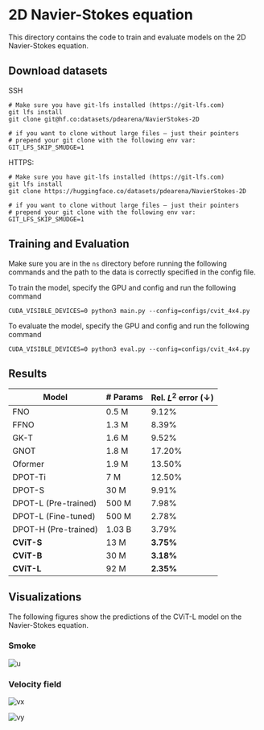 
# 2D Navier-Stokes equation

This directory contains the code to train and evaluate models on the 2D Navier-Stokes equation.


## Download datasets


SSH

```
# Make sure you have git-lfs installed (https://git-lfs.com)
git lfs install
git clone git@hf.co:datasets/pdearena/NavierStokes-2D

# if you want to clone without large files – just their pointers
# prepend your git clone with the following env var:
GIT_LFS_SKIP_SMUDGE=1
```

HTTPS:

```
# Make sure you have git-lfs installed (https://git-lfs.com)
git lfs install
git clone https://huggingface.co/datasets/pdearena/NavierStokes-2D

# if you want to clone without large files – just their pointers
# prepend your git clone with the following env var:
GIT_LFS_SKIP_SMUDGE=1
```


## Training and Evaluation

Make sure you are in the `ns` directory before running the following commands and the path to the data is correctly specified in the config file.

To train the model,
specify the GPU and config and run the following command

```CUDA_VISIBLE_DEVICES=0 python3 main.py --config=configs/cvit_4x4.py```

To evaluate the model, specify the GPU and config and run the following command

```CUDA_VISIBLE_DEVICES=0 python3 eval.py --config=configs/cvit_4x4.py```




## Results


| **Model**            | **# Params** | **Rel. $L^2$ error ($\downarrow$)** |
|----------------------|--------------|-------------------------------------|
| FNO                  | 0.5 M        | 9.12%                               |
| FFNO                 | 1.3 M        | 8.39%                               |
| GK-T                 | 1.6 M        | 9.52%                               |
| GNOT                 | 1.8 M        | 17.20%                              |
| Oformer              | 1.9 M        | 13.50%                              |
| DPOT-Ti              | 7 M          | 12.50%                              |
| DPOT-S               | 30 M         | 9.91%                               |
| DPOT-L (Pre-trained) | 500 M        | 7.98%                               |
| DPOT-L (Fine-tuned)  | 500 M        | 2.78%                               |
| DPOT-H (Pre-trained) | 1.03 B       | 3.79%                               |
| **CViT-S**           | 13 M         | **3.75%**                           |
| **CViT-B**           | 30 M         | **3.18%**                           |
| **CViT-L**           | 92 M         | **2.35%**                           |

## Visualizations

The following figures show the predictions of the CViT-L model on the Navier-Stokes equation.

### Smoke

![u](../figures/ns_u_pred.png)

### Velocity field

![vx](../figures/ns_vx_pred.png)

![vy](../figures/ns_vy_pred.png)
